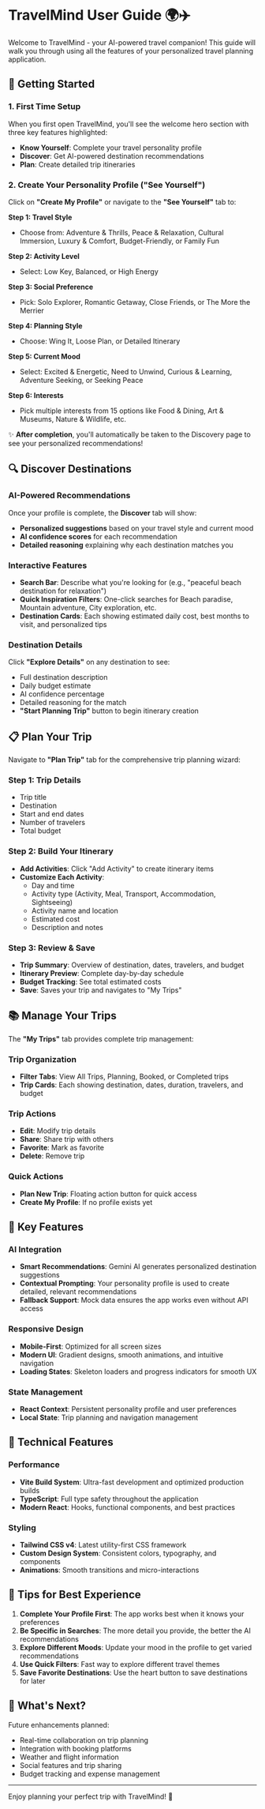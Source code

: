 # TravelMind User Guide 🌍✈️

Welcome to TravelMind - your AI-powered travel companion! This guide will walk you through using all the features of your personalized travel planning application.

## 🚀 Getting Started

### 1. First Time Setup
When you first open TravelMind, you'll see the welcome hero section with three key features highlighted:
- **Know Yourself**: Complete your travel personality profile
- **Discover**: Get AI-powered destination recommendations
- **Plan**: Create detailed trip itineraries

### 2. Create Your Personality Profile ("See Yourself")
Click on **"Create My Profile"** or navigate to the **"See Yourself"** tab to:

**Step 1: Travel Style**
- Choose from: Adventure & Thrills, Peace & Relaxation, Cultural Immersion, Luxury & Comfort, Budget-Friendly, or Family Fun

**Step 2: Activity Level**
- Select: Low Key, Balanced, or High Energy

**Step 3: Social Preference**
- Pick: Solo Explorer, Romantic Getaway, Close Friends, or The More the Merrier

**Step 4: Planning Style**
- Choose: Wing It, Loose Plan, or Detailed Itinerary

**Step 5: Current Mood**
- Select: Excited & Energetic, Need to Unwind, Curious & Learning, Adventure Seeking, or Seeking Peace

**Step 6: Interests**
- Pick multiple interests from 15 options like Food & Dining, Art & Museums, Nature & Wildlife, etc.

✨ **After completion**, you'll automatically be taken to the Discovery page to see your personalized recommendations!

## 🔍 Discover Destinations

### AI-Powered Recommendations
Once your profile is complete, the **Discover** tab will show:
- **Personalized suggestions** based on your travel style and current mood
- **AI confidence scores** for each recommendation
- **Detailed reasoning** explaining why each destination matches you

### Interactive Features
- **Search Bar**: Describe what you're looking for (e.g., "peaceful beach destination for relaxation")
- **Quick Inspiration Filters**: One-click searches for Beach paradise, Mountain adventure, City exploration, etc.
- **Destination Cards**: Each showing estimated daily cost, best months to visit, and personalized tips

### Destination Details
Click **"Explore Details"** on any destination to see:
- Full destination description
- Daily budget estimate
- AI confidence percentage
- Detailed reasoning for the match
- **"Start Planning Trip"** button to begin itinerary creation

## 📋 Plan Your Trip

Navigate to **"Plan Trip"** tab for the comprehensive trip planning wizard:

### Step 1: Trip Details
- Trip title
- Destination
- Start and end dates
- Number of travelers
- Total budget

### Step 2: Build Your Itinerary
- **Add Activities**: Click "Add Activity" to create itinerary items
- **Customize Each Activity**:
  - Day and time
  - Activity type (Activity, Meal, Transport, Accommodation, Sightseeing)
  - Activity name and location
  - Estimated cost
  - Description and notes

### Step 3: Review & Save
- **Trip Summary**: Overview of destination, dates, travelers, and budget
- **Itinerary Preview**: Complete day-by-day schedule
- **Budget Tracking**: See total estimated costs
- **Save**: Saves your trip and navigates to "My Trips"

## 📚 Manage Your Trips

The **"My Trips"** tab provides complete trip management:

### Trip Organization
- **Filter Tabs**: View All Trips, Planning, Booked, or Completed trips
- **Trip Cards**: Each showing destination, dates, duration, travelers, and budget

### Trip Actions
- **Edit**: Modify trip details
- **Share**: Share trip with others
- **Favorite**: Mark as favorite
- **Delete**: Remove trip

### Quick Actions
- **Plan New Trip**: Floating action button for quick access
- **Create My Profile**: If no profile exists yet

## 🎯 Key Features

### AI Integration
- **Smart Recommendations**: Gemini AI generates personalized destination suggestions
- **Contextual Prompting**: Your personality profile is used to create detailed, relevant recommendations
- **Fallback Support**: Mock data ensures the app works even without API access

### Responsive Design
- **Mobile-First**: Optimized for all screen sizes
- **Modern UI**: Gradient designs, smooth animations, and intuitive navigation
- **Loading States**: Skeleton loaders and progress indicators for smooth UX

### State Management
- **React Context**: Persistent personality profile and user preferences
- **Local State**: Trip planning and navigation management

## 🔧 Technical Features

### Performance
- **Vite Build System**: Ultra-fast development and optimized production builds
- **TypeScript**: Full type safety throughout the application
- **Modern React**: Hooks, functional components, and best practices

### Styling
- **Tailwind CSS v4**: Latest utility-first CSS framework
- **Custom Design System**: Consistent colors, typography, and components
- **Animations**: Smooth transitions and micro-interactions

## 🌟 Tips for Best Experience

1. **Complete Your Profile First**: The app works best when it knows your preferences
2. **Be Specific in Searches**: The more detail you provide, the better the AI recommendations
3. **Explore Different Moods**: Update your mood in the profile to get varied recommendations
4. **Use Quick Filters**: Fast way to explore different travel themes
5. **Save Favorite Destinations**: Use the heart button to save destinations for later

## 🔮 What's Next?

Future enhancements planned:
- Real-time collaboration on trip planning
- Integration with booking platforms
- Weather and flight information
- Social features and trip sharing
- Budget tracking and expense management

---

Enjoy planning your perfect trip with TravelMind! 🎉
